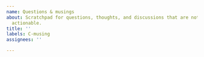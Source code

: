 ```yaml
---
name: Questions & musings
about: Scratchpad for questions, thoughts, and discussions that are not immediately
  actionable.
title: ''
labels: C-musing
assignees: ''

---
```


<!--
A scratchpad for questions, thoughts, and discussions that are not immediately actionable.  For example, "What sort of consistency guarantees should we provide?" or "Notes about Kafka's consistency model."
-->
